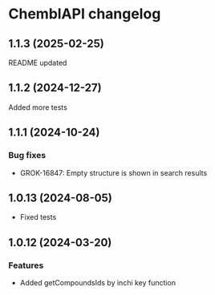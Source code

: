 # ChemblAPI changelog

## 1.1.3 (2025-02-25)

README updated

## 1.1.2 (2024-12-27)

Added more tests

## 1.1.1 (2024-10-24)

### Bug fixes

* GROK-16847: Empty structure is shown in search results

## 1.0.13 (2024-08-05)

* Fixed tests

## 1.0.12 (2024-03-20)

### Features

* Added getCompoundsIds by inchi key function
